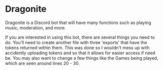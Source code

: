 # Dragonite
Dragonite is a Discord bot that will have many functions such as playing music, moderation, and more.

If you are interested in using this bot, there are several things you need to do.
You'll need to create another file with three 'exports' that have the tokens returned within them.
This was done so I wouldn't mess up with accidently uploading tokens and so that it allows for easier access if need be.
You may also want to change a few things like the Games being played, which are seen around lines 20 - 30.
